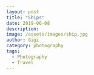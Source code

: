```yaml
---
layout: post
title: "Ships"
date: 2019-06-08
description:
image: /assets/images/ship.jpg
author: Gigi
category: photography
tags:
  - Photography
  - Travel
---
```

